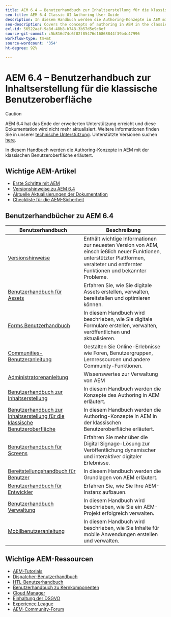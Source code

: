 ```yaml
---
title: AEM 6.4 – Benutzerhandbuch zur Inhaltserstellung für die klassische Benutzeroberfläche
seo-title: AEM 6.4 Classic UI Authoring User Guide
description: In diesem Handbuch werden die Authoring-Konzepte in AEM mit der klassischen Benutzeroberfläche erläutert.
seo-description: Covers the concepts of authoring in AEM in the classic UI.
exl-id: 56522aaf-9a8d-48b8-b748-3b57d5e9c8ef
source-git-commit: c5b816d74c6f02f85476d16868844f39b4c47996
workflow-type: tm+mt
source-wordcount: '354'
ht-degree: 92%

---
```


# AEM 6.4 – Benutzerhandbuch zur Inhaltserstellung für die klassische Benutzeroberfläche

>[!CAUTION]
>
>AEM 6.4 hat das Ende der erweiterten Unterstützung erreicht und diese Dokumentation wird nicht mehr aktualisiert. Weitere Informationen finden Sie in unserer [technische Unterstützung](https://helpx.adobe.com/de/support/programs/eol-matrix.html). Unterstützte Versionen suchen [here](https://experienceleague.adobe.com/docs/?lang=de).

In diesem Handbuch werden die Authoring-Konzepte in AEM mit der klassischen Benutzeroberfläche erläutert.

## Wichtige AEM-Artikel

* [Erste Schritte mit AEM](https://helpx.adobe.com/de/experience-manager/get-started.html)
* [Versionshinweise zu AEM 6.4](/help/release-notes/home.md)
* [Aktuelle Aktualisierungen der Dokumentation](https://helpx.adobe.com/de/experience-manager/documentation-updates.html)
* [Checkliste für die AEM-Sicherheit](/help/sites-administering/security-checklist.md)

## Benutzerhandbücher zu AEM 6.4

| Benutzerhandbuch | Beschreibung |
|--- |---|
| [Versionshinweise](/help/release-notes/home.md) | Enthält wichtige Informationen zur neuesten Version von AEM, einschließlich neuer Funktionen, unterstützter Plattformen, veralteter und entfernter Funktionen und bekannter Probleme. |
| [Benutzerhandbuch für Assets](/help/assets/home.md) | Erfahren Sie, wie Sie digitale Assets erstellen, verwalten, bereitstellen und optimieren können. |
| [Forms Benutzerhandbuch](/help/forms/home.md) | In diesem Handbuch wird beschrieben, wie Sie digitale Formulare erstellen, verwalten, veröffentlichen und aktualisieren. |
| [Communities-Benutzeranleitung](/help/communities/home.md) | Gestalten Sie Online-Erlebnisse wie Foren, Benutzergruppen, Lernressourcen und andere Community-Funktionen. |
| [Administratorenanleitung](/help/sites-administering/home.md) | Wissenswertes zur Verwaltung von AEM |
| [Benutzerhandbuch zur Inhaltserstellung](/help/sites-authoring/home.md) | In diesem Handbuch werden die Konzepte des Authoring in AEM erläutert. |
| [Benutzerhandbuch zur Inhaltserstellung für die klassische Benutzeroberfläche](/help/sites-classic-ui-authoring/home.md) | In diesem Handbuch werden die Authoring-Konzepte in AEM in der klassischen Benutzeroberfläche erläutert. |
| [Benutzerhandbuch für Screens](https://experienceleague.adobe.com/docs/experience-manager-screens/user-guide/aem-screens-introduction.html?lang=de) | Erfahren Sie mehr über die Digital Signage-Lösung zur Veröffentlichung dynamischer und interaktiver digitaler Erlebnisse. |
| [Bereitstellungshandbuch für Benutzer](/help/sites-deploying/home.md) | In diesem Handbuch werden die Grundlagen von AEM erläutert. |
| [Benutzerhandbuch für Entwickler](/help/sites-developing/home.md) | Erfahren Sie, wie Sie Ihre AEM-Instanz aufbauen. |
| [Benutzerhandbuch Verwaltung](/help/managing/home.md) | In diesem Handbuch wird beschrieben, wie Sie ein AEM-Projekt erfolgreich verwalten. |
| [Mobilbenutzeranleitung](/help/mobile/home.md) | In diesem Handbuch wird beschrieben, wie Sie Inhalte für mobile Anwendungen erstellen und verwalten. |

## Wichtige AEM-Ressourcen

* [AEM-Tutorials](https://helpx.adobe.com/de/experience-manager/kt/index/aem-6-4-videos.html)
* [Dispatcher-Benutzerhandbuch](https://experienceleague.adobe.com/docs/experience-manager-dispatcher/using/dispatcher.html?lang=de)
* [HTL-Benutzerhandbuch](https://experienceleague.adobe.com/docs/experience-manager-htl/using/overview.html?lang=de)
* [Benutzerhandbuch zu Kernkomponenten](https://experienceleague.adobe.com/docs/experience-manager-core-components/using/introduction.html?lang=de)
* [Cloud Manager](https://experienceleague.adobe.com/docs/experience-manager-cloud-manager/using/introduction-to-cloud-manager.html?lang=de)
* [Einhaltung der DSGVO](/help/managing/data-protection-and-privacy.md)
* [Experience League](https://experienceleague.adobe.com/?promoid=K42KVXHD&amp;mv=other&amp;lang=de#home)
* [AEM-Community-Forum](https://experienceleaguecommunities.adobe.com/t5/adobe-experience-manager/ct-p/adobe-experience-manager-community?profile.language=de)
